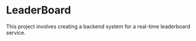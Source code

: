 # LeaderBoard
This project involves creating a backend system for a real-time leaderboard service. 
